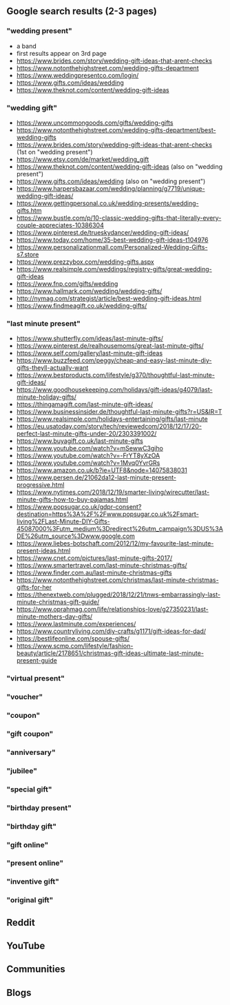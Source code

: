 ## Google search results (2-3 pages)

### "wedding present"
- a band
- first results appear on 3rd page
- https://www.brides.com/story/wedding-gift-ideas-that-arent-checks
- https://www.notonthehighstreet.com/wedding-gifts-department
- https://www.weddingpresentco.com/login/
- https://www.gifts.com/ideas/wedding
- https://www.theknot.com/content/wedding-gift-ideas

### "wedding gift"
- https://www.uncommongoods.com/gifts/wedding-gifts
- https://www.notonthehighstreet.com/wedding-gifts-department/best-wedding-gifts
- https://www.brides.com/story/wedding-gift-ideas-that-arent-checks (1st on "wedding present")
- https://www.etsy.com/de/market/wedding_gift
- https://www.theknot.com/content/wedding-gift-ideas (also on "wedding present")
- https://www.gifts.com/ideas/wedding (also on "wedding present")
- https://www.harpersbazaar.com/wedding/planning/g7719/unique-wedding-gift-ideas/
- https://www.gettingpersonal.co.uk/wedding-presents/wedding-gifts.htm
- https://www.bustle.com/p/10-classic-wedding-gifts-that-literally-every-couple-appreciates-10386304
- https://www.pinterest.de/trueskydancer/wedding-gift-ideas/
- https://www.today.com/home/35-best-wedding-gift-ideas-t104976
- https://www.personalizationmall.com/Personalized-Wedding-Gifts-s7.store
- https://www.prezzybox.com/wedding-gifts.aspx
- https://www.realsimple.com/weddings/registry-gifts/great-wedding-gift-ideas
- https://www.fnp.com/gifts/wedding
- https://www.hallmark.com/wedding/wedding-gifts/
- http://nymag.com/strategist/article/best-wedding-gift-ideas.html
- https://www.findmeagift.co.uk/wedding-gifts/

### "last minute present" 
- https://www.shutterfly.com/ideas/last-minute-gifts/
- https://www.pinterest.de/realhousemoms/great-last-minute-gifts/
- https://www.self.com/gallery/last-minute-gift-ideas
- https://www.buzzfeed.com/peggy/cheap-and-easy-last-minute-diy-gifts-theyll-actually-want
- https://www.bestproducts.com/lifestyle/g370/thoughtful-last-minute-gift-ideas/
- https://www.goodhousekeeping.com/holidays/gift-ideas/g4079/last-minute-holiday-gifts/
- https://thingamagift.com/last-minute-gift-ideas/
- https://www.businessinsider.de/thoughtful-last-minute-gifts?r=US&IR=T
- https://www.realsimple.com/holidays-entertaining/gifts/last-minute
- https://eu.usatoday.com/story/tech/reviewedcom/2018/12/17/20-perfect-last-minute-gifts-under-20/2303391002/
- https://www.buyagift.co.uk/last-minute-gifts
- https://www.youtube.com/watch?v=mSewwC3giho
- https://www.youtube.com/watch?v=-FrYT8yXzOA
- https://www.youtube.com/watch?v=1Mvq0YvrGRs
- https://www.amazon.co.uk/b?ie=UTF8&node=14075838031
- https://www.persen.de/21062da12-last-minute-present-progressive.html
- https://www.nytimes.com/2018/12/19/smarter-living/wirecutter/last-minute-gifts-how-to-buy-pajamas.html
- https://www.popsugar.co.uk/gdpr-consent?destination=https%3A%2F%2Fwww.popsugar.co.uk%2Fsmart-living%2FLast-Minute-DIY-Gifts-45087000%3Futm_medium%3Dredirect%26utm_campaign%3DUS%3ADE%26utm_source%3Dwww.google.com
- https://www.liebes-botschaft.com/2012/12/my-favourite-last-minute-present-ideas.html
- https://www.cnet.com/pictures/last-minute-gifts-2017/
- https://www.smartertravel.com/last-minute-christmas-gifts/
- https://www.finder.com.au/last-minute-christmas-gifts
- https://www.notonthehighstreet.com/christmas/last-minute-christmas-gifts-for-her
- https://thenextweb.com/plugged/2018/12/21/tnws-embarrassingly-last-minute-christmas-gift-guide/
- https://www.oprahmag.com/life/relationships-love/g27350231/last-minute-mothers-day-gifts/
- https://www.lastminute.com/experiences/
- https://www.countryliving.com/diy-crafts/g1171/gift-ideas-for-dad/
- https://bestlifeonline.com/spouse-gifts/
- https://www.scmp.com/lifestyle/fashion-beauty/article/2178651/christmas-gift-ideas-ultimate-last-minute-present-guide


### "virtual present" 
### "voucher" 
### "coupon" 
### "gift coupon"
### "anniversary"
### "jubilee" 
### "special gift" 
### "birthday present" 
### "birthday gift" 
### "gift online" 
### "present online"
### "inventive gift"
### "original gift" 

## Reddit
## YouTube
## Communities
## Blogs